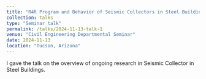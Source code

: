 ```yaml
---
title: "R4R Program and Behavior of Seismic Collectors in Steel Building Structures"
collection: talks
type: "Seminar talk"
permalink: /talks/2024-11-13-talk-1
venue: "Civil Engineering Departmental Seminar"
date: 2024-11-13
location: "Tucson, Arizona"
---
```


I gave the talk on the overview of ongoing research in Seismic Collector in Steel Buildings.
